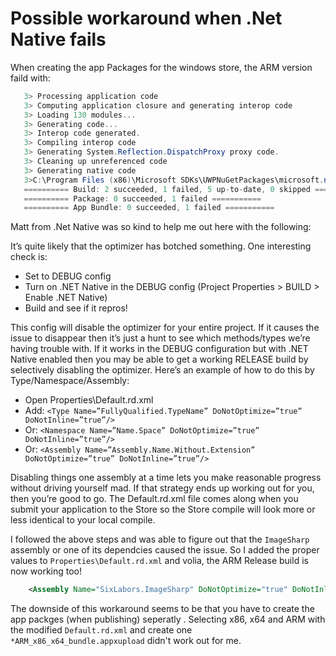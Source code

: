 # Possible workaround when .Net Native fails

When creating the app Packages for the windows store, the ARM version faild with:

```csharp
   3> Processing application code
   3> Computing application closure and generating interop code
   3> Loading 130 modules...
   3> Generating code...
   3> Interop code generated.
   3> Compiling interop code
   3> Generating System.Reflection.DispatchProxy proxy code.
   3> Cleaning up unreferenced code
   3> Generating native code
   3>C:\Program Files (x86)\Microsoft SDKs\UWPNuGetPackages\microsoft.net.native.compiler\2.2.7-rel-27913-00\tools\Microsoft.NetNative.targets(801,5): error : ILT0005: 'C:\Program Files (x86)\Microsoft SDKs\UWPNuGetPackages\runtime.win10-arm.microsoft.net.native.compiler\2.2.7-rel-27913-00\tools\ARM\ilc\Tools64\nutc_driver.exe @"C:\ResizeImage.UWP\Image.Manipulation.Shell\obj\ARM\Release\ilc\intermediate\MDIL\Get.the.solution.Image.Manipulation.Shell.rsp"' returned exit code -1073741819
   ========== Build: 2 succeeded, 1 failed, 5 up-to-date, 0 skipped ==========
   ========== Package: 0 succeeded, 1 failed ===========
   ========== App Bundle: 0 succeeded, 1 failed ===========
```

Matt from .Net Native was so kind to help me out here with the following:

It’s quite likely that the optimizer has botched something. One interesting check is:

- Set to DEBUG config
- Turn on .NET Native in the DEBUG config (Project Properties > BUILD > Enable .NET Native)
- Build and see if it repros!

This config will disable the optimizer for your entire project. If it causes the issue to disappear then it’s just a hunt to see which methods/types we’re having trouble with. If it works in the DEBUG configuration but with .NET Native enabled then you may be able to get a working RELEASE build by selectively disabling the optimizer. Here’s an example of how to do this by Type/Namespace/Assembly:

- Open Properties\Default.rd.xml
- Add: `<Type Name=”FullyQualified.TypeName” DoNotOptimize=”true” DoNotInline=”true”/>`
- Or: `<Namespace Name=”Name.Space” DoNotOptimize=”true” DoNotInline=”true”/>`
- Or: `<Assembly Name=”Assembly.Name.Without.Extension” DoNotOptimize=”true” DoNotInline=”true”/>`

Disabling things one assembly at a time lets you make reasonable progress without driving yourself mad. If that strategy ends up working out for you, then you’re good to go. The Default.rd.xml file comes along when you submit your application to the Store so the Store compile will look more or less identical to your local compile.

I followed the above steps and was able to figure out that the `ImageSharp` assembly or one of its dependcies caused the issue. So I added the proper values to `Properties\Default.rd.xml` and volia, the ARM Release build is now working too!

```xml
    <Assembly Name="SixLabors.ImageSharp" DoNotOptimize="true" DoNotInline="true" />
```

The downside of this workaround seems to be that you have to create the app packges (when publishing) seperatly . Selecting x86, x64 and ARM with the modified `Default.rd.xml` and create one `*ARM_x86_x64_bundle.appxupload` didn't work out for me.
